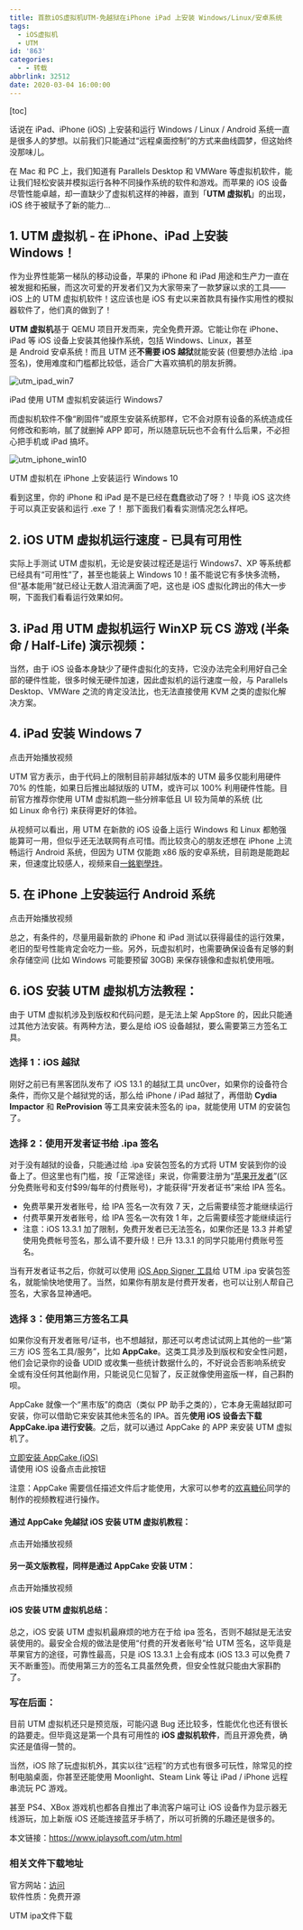 ```yaml
---
title: 首款iOS虚拟机UTM-免越狱在iPhone iPad 上安装 Windows/Linux/安卓系统
tags:
  - iOS虚拟机
  - UTM
id: '863'
categories:
  - - 转载
abbrlink: 32512
date: 2020-03-04 16:00:00
---
```


\[toc\]

话说在 iPad、iPhone (iOS) 上安装和运行 Windows / Linux / Android 系统一直是很多人的梦想。以前我们只能通过“远程桌面控制”的方式来曲线圆梦，但这始终没那味儿。

在 Mac 和 PC 上，我们知道有 Parallels Desktop 和 VMWare 等虚拟机软件，能让我们轻松安装并模拟运行各种不同操作系统的软件和游戏。而苹果的 iOS 设备尽管性能卓越，却一直缺少了虚拟机这样的神器，直到「**UTM 虚拟机**」的出现，iOS 终于被赋予了新的能力…

## 1\. **UTM 虚拟机 - 在 iPhone、iPad 上安装 Windows！**

作为业界性能第一梯队的移动设备，苹果的 iPhone 和 iPad 用途和生产力一直在被发掘和拓展，而这次可爱的开发者们又为大家带来了一款梦寐以求的工具——iOS 上的 UTM 虚拟机软件！这应该也是 iOS 有史以来首款具有操作实用性的模拟器软件了，他们真的做到了！

**UTM 虚拟机**基于 QEMU 项目开发而来，完全免费开源。它能让你在 iPhone、iPad 等 iOS 设备上安装其他操作系统，包括 Windows、Linux，甚至是 Android 安卓系统！而且 UTM 还**不需要 iOS 越狱**就能安装 (但要想办法给 .ipa 签名)，使用难度和门槛都比较低，适合广大喜欢搞机的朋友折腾。

![utm_ipad_win7](https://cdn.gitiu.com/wp-content/uploads/2020/03/utm_ipad_win7.jpg?x-oss-process=image/resize,m_fill,w_300,h_225#)

iPad 使用 UTM 虚拟机安装运行 Windows7

而虚拟机软件不像“刷固件”或原生安装系统那样，它不会对原有设备的系统造成任何修改和影响，腻了就删掉 APP 即可，所以随意玩玩也不会有什么后果，不必担心把手机或 iPad 搞坏。

![utm_iphone_win10](https://cdn.gitiu.com/wp-content/uploads/2020/03/utm_iphone_win10.jpg?x-oss-process=image/resize,m_fill,w_300,h_193#)

UTM 虚拟机在 iPhone 上安装运行 Windows 10

看到这里，你的 iPhone 和 iPad 是不是已经在蠢蠢欲动了呀？！毕竟 iOS 这次终于可以真正安装和运行 .exe 了！ 那下面我们看看实测情况怎么样吧。

## 2\. iOS UTM 虚拟机运行速度 - 已具有可用性

实际上手测试 UTM 虚拟机，无论是安装过程还是运行 Windows7、XP 等系统都已经具有“可用性”了，甚至也能装上 Windows 10！虽不能说它有多快多流畅，但“基本能用”就已经让无数人泪流满面了吧，这也是 iOS 虚拟化跨出的伟大一步啊，下面我们看看运行效果如何。

## 3\. iPad 用 UTM 虚拟机运行 WinXP 玩 CS 游戏 (半条命 / Half-Life) 演示视频：

当然，由于 iOS 设备本身缺少了硬件虚拟化的支持，它没办法完全利用好自己全部的硬件性能，很多时候无硬件加速，因此虚拟机的运行速度一般，与 Parallels Desktop、VMWare 之流的肯定没法比，也无法直接使用 KVM 之类的虚拟化解决方案。

## 4\. iPad 安装 Windows 7

点击开始播放视频

UTM 官方表示，由于代码上的限制目前非越狱版本的 UTM 最多仅能利用硬件 70% 的性能，如果日后推出越狱版的 UTM，或许可以 100% 利用硬件性能。目前官方推荐你使用 UTM 虚拟机跑一些分辨率低且 UI 较为简单的系统 (比如 Linux 命令行) 来获得更好的体验。

从视频可以看出，用 UTM 在新款的 iOS 设备上运行 Windows 和 Linux 都勉强能算可一用，但似乎还无法联网有点可惜。而比较贪心的朋友还想在 iPhone 上流畅运行 Android 系统，但因为 UTM 仅能跑 x86 版的安卓系统，目前跑是能跑起来，但速度比较感人，视频来自[一銘劉學珄](https://space.bilibili.com/217440425)。

## 5\. 在 iPhone 上安装运行 Android 系统

点击开始播放视频

总之，有条件的，尽量用最新款的 iPhone 和 iPad 测试以获得最佳的运行效果，老旧的型号性能肯定会吃力一些。另外，玩虚拟机时，也需要确保设备有足够的剩余存储空间 (比如 Windows 可能要预留 30GB) 来保存镜像和虚拟机使用哦。

## 6\. iOS 安装 UTM 虚拟机方法教程：

由于 UTM 虚拟机涉及到版权和代码问题，是无法上架 AppStore 的，因此只能通过其他方法安装。有两种方法，要么是给 iOS 设备越狱，要么需要第三方签名工具。

### 选择 1：iOS 越狱

刚好之前已有黑客团队发布了 iOS 13.1 的越狱工具 unc0ver，如果你的设备符合条件，而你又是个越狱党的话，那么给 iPhone / iPad 越狱了，再借助 **Cydia Impactor** 和 **ReProvision** 等工具来安装未签名的 ipa，就能使用 UTM 的安装包了。

### 选择 2：使用开发者证书给 .ipa 签名

对于没有越狱的设备，只能通过给 .ipa 安装包签名的方式将 UTM 安装到你的设备上了。但这里也有门槛，按「正常途径」来说，你需要注册为“[苹果开发者](https://developer.apple.com/cn/programs/)”(区分免费账号和支付$99/每年的付费账号)，才能获得“开发者证书”来给 IPA 签名。

*   免费苹果开发者账号，给 IPA 签名一次有效 7 天，之后需要续签才能继续运行
*   付费苹果开发者账号，给 IPA 签名一次有效 1 年，之后需要续签才能继续运行
*   注意：iOS 13.3.1 加了限制，免费开发者已无法签名，如果你还是 13.3 并希望使用免费帐号签名，那么请不要升级！已升 13.3.1 的同学只能用付费账号签名。

当有开发者证书之后，你就可以使用 [iOS App Signer 工具](https://dantheman827.github.io/ios-app-signer/)给 UTM .ipa 安装包签名，就能愉快地使用了。当然，如果你有朋友是付费开发者，也可以让别人帮自己签名，大家各显神通吧。

### 选择 3：使用第三方签名工具

如果你没有开发者账号/证书，也不想越狱，那还可以考虑试试网上其他的一些“第三方 iOS 签名工具/服务”，比如 **AppCake**。这类工具涉及到版权和安全性问题，他们会记录你的设备 UDID 或收集一些统计数据什么的，不好说会否影响系统安全或有没任何其他副作用，只能说见仁见智了，反正就像使用盗版一样，自己斟酌呗。

AppCake 就像一个“黑市版”的商店（类似 PP 助手之类的），它本身无需越狱即可安装，你可以借助它来安装其他未签名的 IPA。首先**使用 iOS 设备去下载 AppCake.ipa 进行安装**。之后，就可以通过 AppCake 的 APP 来安装 UTM 虚拟机了。

[立即安装 AppCake (iOS)](itms-services://?action=download-manifest&url=https://www.iphonecake.com/app/appcake.plist)  
请使用 iOS 设备点击此按钮

注意：AppCake 需要信任描述文件后才能使用，大家可以参考的[欢喜糖伈](https://space.bilibili.com/38921931)同学的制作的视频教程进行操作。

#### 通过 AppCake 免越狱 iOS 安装 UTM 虚拟机教程：

点击开始播放视频

#### 另一英文版教程，同样是通过 AppCake 安装 UTM：

点击开始播放视频

#### iOS 安装 UTM 虚拟机总结：

总之，iOS 安装 UTM 虚拟机最麻烦的地方在于给 ipa 签名，否则不越狱是无法安装使用的。最安全合规的做法是使用“付费的开发者账号”给 UTM 签名，这毕竟是苹果官方的途径，可靠性最高，只是 iOS 13.3.1 上会有成本 (iOS 13.3 可以免费 7 天不断重签)。而使用第三方的签名工具虽然免费，但安全性就只能由大家斟酌了。

### 写在后面：

目前 UTM 虚拟机还只是预览版，可能闪退 Bug 还比较多，性能优化也还有很长的路要走。但毕竟这是第一个具有可用性的 **iOS 虚拟机软件**，而且开源免费，确实还是值得一赞的。

当然，iOS 除了玩虚拟机外，其实以往“远程”的方式也有很多可玩性，除常见的控制电脑桌面，你甚至还能使用 Moonlight、Steam Link 等让 iPad / iPhone 远程串流玩 PC 游戏。

甚至 PS4、XBox 游戏机也都各自推出了串流客户端可让 iOS 设备作为显示器无线游玩，加上新版 iOS 还能连接蓝牙手柄了，所以可折腾的乐趣还是很多的。

本文链接：https://www.iplaysoft.com/utm.html

### 相关文件下载地址

官方网站：[访问](https://getutm.app/)  
软件性质：免费开源

UTM ipa文件下载